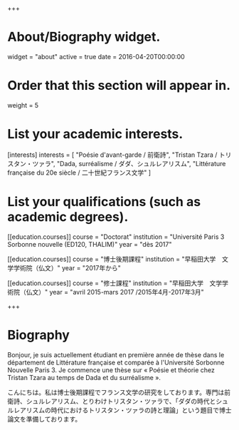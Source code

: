 +++
# About/Biography widget.
widget = "about"
active = true
date = 2016-04-20T00:00:00

# Order that this section will appear in.
weight = 5

# List your academic interests.
[interests]
  interests = [
    "Poésie d'avant-garde / 前衛詩",
    "Tristan Tzara / トリスタン・ツァラ",
    "Dada, surréalisme / ダダ、シュルレアリスム",
    "Littérature française du 20e siècle / 二十世紀フランス文学"
  ]

# List your qualifications (such as academic degrees).
[[education.courses]]
  course = "Doctorat"
  institution = "Université Paris 3 Sorbonne nouvelle (ED120, THALIM)"
  year = "dès 2017"

[[education.courses]]
  course = "博士後期課程"
  institution = "早稲田大学　文学学術院（仏文）"
  year = "2017年から"

[[education.courses]]
  course = "修士課程"
  institution = "早稲田大学　文学学術院（仏文）"
  year = "avril 2015-mars 2017 /2015年4月-2017年3月"
 
+++

# Biography

Bonjour, je suis actuellement étudiant en première année de thèse dans le département de Littérature française et comparée à l'Université Sorbonne Nouvelle Paris 3. Je commence une thèse sur « Poésie et théorie chez Tristan Tzara au temps de Dada et du surréalisme ».

こんにちは。私は博士後期課程でフランス文学の研究をしております。専門は前衛詩、シュルレアリスム、とりわけトリスタン・ツァラで、「ダダの時代とシュルレアリスムの時代におけるトリスタン・ツァラの詩と理論」という題目で博士論文を準備しております。
